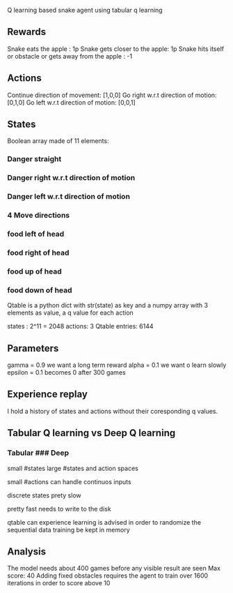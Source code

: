 Q learning based snake agent using tabular q learning

## Rewards

Snake eats the apple : 1p
Snake gets closer to the apple: 1p
Snake hits itself or obstacle or gets away from the apple : -1

## Actions

Continue direction of movement: [1,0,0]
Go right w.r.t direction of motion: [0,1,0]
Go left w.r.t direction of motion: [0,0,1]

## States

Boolean array made of 11 elements:
### Danger straight
### Danger right w.r.t direction of motion
### Danger left w.r.t direction of motion
### 4 Move directions
### food left of head
### food right of head
### food up of head
### food down of head

Qtable is a python dict with str(state) as key and a numpy array with 3 elements as value, a q value for each action

states : 2^11 = 2048
actions: 3
Qtable entries: 6144

## Parameters

gamma = 0.9 
    we want a long term reward
alpha = 0.1
    we want o learn slowly
epsilon = 0.1
    becomes 0 after 300 games


## Experience replay

I hold a history of states and actions without their coresponding q values.

## Tabular Q learning vs Deep Q learning

### Tabular             ### Deep

small #states           large #states and action spaces

small #actions          can handle continuos inputs

discrete states         prety slow

pretty fast             needs to write to the disk 

qtable can              experience learning is advised in order to randomize the sequential data training
be kept in 
memory


## Analysis

The model needs about 400 games before any visible result are seen
Max score: 40
Adding fixed obstacles requires the agent to train over 1600 iterations in order to score above 10
